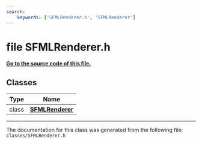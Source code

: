 ```yaml
---
search:
    keywords: ['SFMLRenderer.h', 'SFMLRenderer']
---
```


# file SFMLRenderer.h

**[Go to the source code of this file.](_s_f_m_l_renderer_8h_source.md)**
## Classes

|Type|Name|
|-----|-----|
|class|[**SFMLRenderer**](class_s_f_m_l_renderer.md)|




----------------------------------------
The documentation for this class was generated from the following file: `classes/SFMLRenderer.h`
